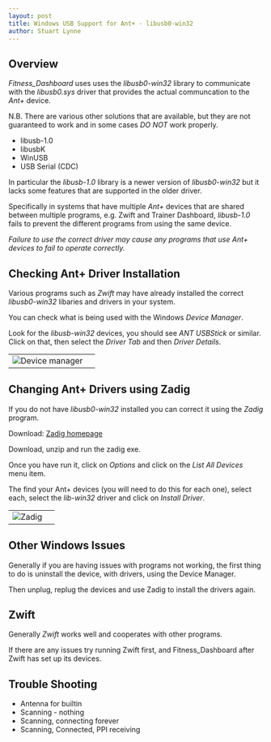 ```yaml
---
layout: post
title: Windows USB Support for Ant+ - libusb0-win32
author: Stuart Lynne
---
```

## Overview

*Fitness\_Dashboard* uses uses the *libusb0-win32* library 
to communicate with the *libusb0.sys* driver that provides the actual communcation to 
the *Ant+* device.

N.B. There are various other solutions that are available, but they are not
guaranteed to work and in some cases *DO NOT* work properly.

- libusb-1.0
- libusbK
- WinUSB
- USB Serial (CDC)


In particular the *libusb-1.0* library is a newer version of *libusb0-win32* but
it lacks some features that are supported in the older driver.

Specifically in systems that have multiple *Ant+* devices that are shared between
multiple programs, e.g. Zwift and Trainer Dashboard, *libusb-1.0* fails to prevent
the different programs from using the same device.

*Failure to use the correct driver may cause any programs that use Ant+ devices to fail
to operate correctly.*

## Checking Ant+ Driver Installation

Various programs such as *Zwift* may have already installed the correct *libusb0-win32*
libaries and drivers in your system.

You can check what is being used with the Windows *Device Manager*.

Look for the *libusb-win32* devices, you should see *ANT USBStick* or similar. Click
on that, then select the *Driver Tab* and then *Driver Details*.

| | |
| --- | --- |
|![Device manager](/img/device-manager-ant-usbstick2.png)||


## Changing Ant+ Drivers using Zadig

If you do not have *libusb0-win32* installed you can correct it using the *Zadig* program.

Download: [Zadig homepage](https://zadig.akeo.ie)

Download, unzip and run the zadig exe.

Once you have run it, click on *Options* and click on the *List All Devices* menu item.

The find your Ant+ devices (you will need to do this for each one), select each, select
the *lib-win32* driver and click on *Install Driver*.

| | |
| --- | --- |
|![Zadig](/img/zadig-libusb0.png)||



## Other Windows Issues

Generally if you are having issues with programs not working, the first thing to do is
uninstall the device, with drivers, using the Device Manager.

Then unplug, replug the devices and use Zadig to install the drivers again.

## Zwift

Generally *Zwift* works well and cooperates with other programs.

If there are any issues try running Zwift first, and Fitness\_Dashboard after 
Zwift has set up its devices.


## Trouble Shooting

- Antenna for builtin
- Scanning - nothing
- Scanning, connecting forever
- Scanning, Connected, PPI receiving

